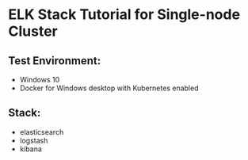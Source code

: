 # ELK Stack Tutorial for Single-node Cluster
  
## Test Environment: 
  - Windows 10
  - Docker for Windows desktop with Kubernetes enabled
## Stack:
  - elasticsearch
  - logstash
  - kibana
